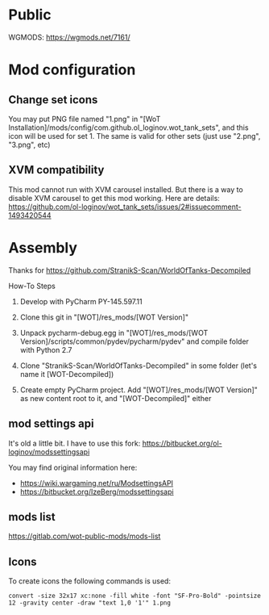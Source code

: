 # Public

WGMODS: https://wgmods.net/7161/

# Mod configuration

## Change set icons

You may put PNG file named "1.png" in "[WoT Installation]/mods/config/com.github.ol_loginov.wot_tank_sets", and this icon will be used
for set 1. The same is valid for other sets (just use "2.png", "3.png", etc)

## XVM compatibility

This mod cannot run with XVM carousel installed. But there is a way to disable XVM carousel to get this mod working.
Here are details: https://github.com/ol-loginov/wot_tank_sets/issues/2#issuecomment-1493420544


# Assembly

Thanks for https://github.com/StranikS-Scan/WorldOfTanks-Decompiled

How-To Steps

1) Develop with PyCharm PY-145.597.11
2) Clone this git in "[WOT]/res_mods/[WOT Version]"
3) Unpack pycharm-debug.egg in "[WOT]/res_mods/[WOT Version]/scripts/common/pydev/pycharm/pydev" and compile folder with Python 2.7

4) Clone "StranikS-Scan/WorldOfTanks-Decompiled" in some folder (let's name it [WOT-Decompiled])
5) Create empty PyCharm project. Add "[WOT]/res_mods/[WOT Version]" as new content root to it, and "[WOT-Decompiled]" either


## mod settings api

It's old a little bit. I have to use this fork: https://bitbucket.org/ol-loginov/modssettingsapi

You may find original information here: 
* https://wiki.wargaming.net/ru/ModsettingsAPI
* https://bitbucket.org/IzeBerg/modssettingsapi

## mods list

https://gitlab.com/wot-public-mods/mods-list

## Icons

To create icons the following commands is used:

```shell
convert -size 32x17 xc:none -fill white -font "SF-Pro-Bold" -pointsize 12 -gravity center -draw "text 1,0 '1'" 1.png
```

